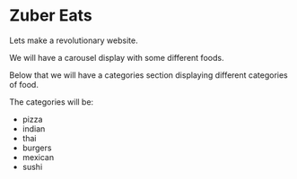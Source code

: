 # Zuber Eats

Lets make a revolutionary website.

We will have a carousel display with some different foods.

Below that we will have a categories section displaying different categories of food.

The categories will be:

-   pizza
-   indian
-   thai
-   burgers
-   mexican
-   sushi
